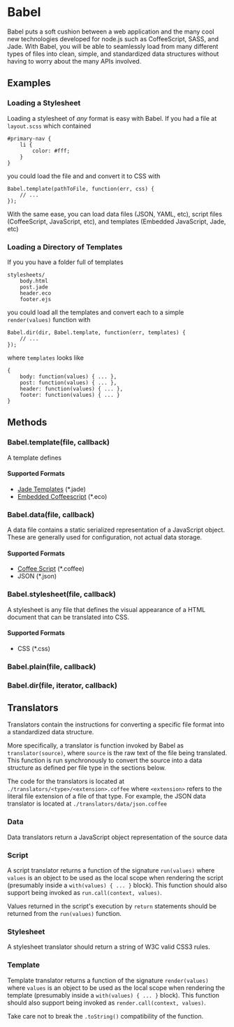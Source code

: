 # Babel

Babel puts a soft cushion between a web application and the many cool new 
technologies developed for node.js such as CoffeeScript, SASS, and Jade. 
With Babel, you will be able to seamlessly load from many different types of 
files into clean, simple, and standardized data structures without having to
worry about the many APIs involved.

## Examples

### Loading a Stylesheet

Loading a stylesheet of *any* format is easy with Babel. If you had a file at
`layout.scss` which contained

	#primary-nav {
		li {
			color: #fff;
		}
	}
	
you could load the file and and convert it to CSS with
	
	Babel.template(pathToFile, function(err, css) {
		// ...
	});
	
With the same ease, you can load data files (JSON, YAML, etc), script files 
(CoffeeScript, JavaScript, etc), and templates (Embedded JavaScript, Jade, etc)

### Loading a Directory of Templates

If you you have a folder full of templates

	stylesheets/
		body.html
		post.jade
		header.eco
		footer.ejs
		
you could load all the templates and convert each to a simple `render(values)`
function with

	Babel.dir(dir, Babel.template, function(err, templates) {
		// ...
	});

where `templates` looks like

	{
		body: function(values) { ... },
		post: function(values) { ... },
		header: function(values) { ... },
		footer: function(values) { ... }
	}

## Methods

### Babel.template(file, callback)

A template defines 

#### Supported Formats

 + [Jade Templates](https://github.com/visionmedia/jade) (*.jade)
 + [Embedded Coffeescript](https://github.com/sstephenson/eco) (*.eco)

### Babel.data(file, callback)

A data file contains a static serialized representation of a JavaScript object.
These are generally used for configuration, not actual data storage.

#### Supported Formats

 + [Coffee Script](http://jashkenas.github.com/coffee-script/) (*.coffee)
 + JSON (*.json)

### Babel.stylesheet(file, callback)

A stylesheet is any file that defines the visual appearance of a HTML document
that can be translated into CSS.

#### Supported Formats

 + CSS (*.css)

### Babel.plain(file, callback)

### Babel.dir(file, iterator, callback)

## Translators

Translators contain the instructions for converting a specific file format 
into a standardized data structure.

More specifically, a translator is function invoked by Babel as `translator(source)`, 
where `source` is the raw text of the file being translated. This function
is run synchronously to convert the source into a data structure as defined 
per file type in the sections below.

The code for the translators is located at 
`./translators/<type>/<extension>.coffee` where `<extension>` refers to the 
literal file extension of a file of that type. For example, the JSON data 
translator is located at `./translators/data/json.coffee`

### Data

Data translators return a JavaScript object representation of the source data

### Script

A script translator returns a function of the signature `run(values)`
where `values` is an object to be used as the local scope when rendering the 
script (presumably inside a `with(values) { ... }` block). This function
should also support being invoked as `run.call(context, values)`. 

Values returned in the script's execution by `return` statements should be 
returned from the `run(values)` function.

### Stylesheet

A stylesheet translator should return a string of W3C valid CSS3 rules.

### Template

Template translator returns a function of the signature `render(values)`
where `values` is an object to be used as the local scope when rendering the 
template (presumably inside a `with(values) { ... }` block). This function
should also support being invoked as `render.call(context, values)`.

Take care not to break the `.toString()` compatibility of the function.